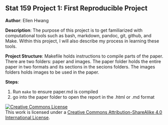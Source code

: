 ## Stat 159 Project 1: First Reproducible Project

**Author**: Ellen Hwang

**Description**: The purpose of this project is to get familiarized with computational tools such as bash, markdown, pandoc, git, github, and Make. Within this project, I will also describe my process in learning these tools.

**Project Structure**: Makefile holds instructions to compile parts of the paper. There are two folders: paper and images. The paper folder holds the entire paper in two formats and its sections in the secions folders. The images folders holds images to be used in the paper.

**Steps**:
1. Run `make` to ensure paper.md is compiled
2. go into the paper folder to open the report in the .html or .md format


<a rel="license" href="http://creativecommons.org/licenses/by-sa/4.0/"><img alt="Creative Commons License" style="border-width:0" src="https://i.creativecommons.org/l/by-sa/4.0/88x31.png" /></a><br />This work is licensed under a <a rel="license" href="http://creativecommons.org/licenses/by-sa/4.0/">Creative Commons Attribution-ShareAlike 4.0 International License</a>.
